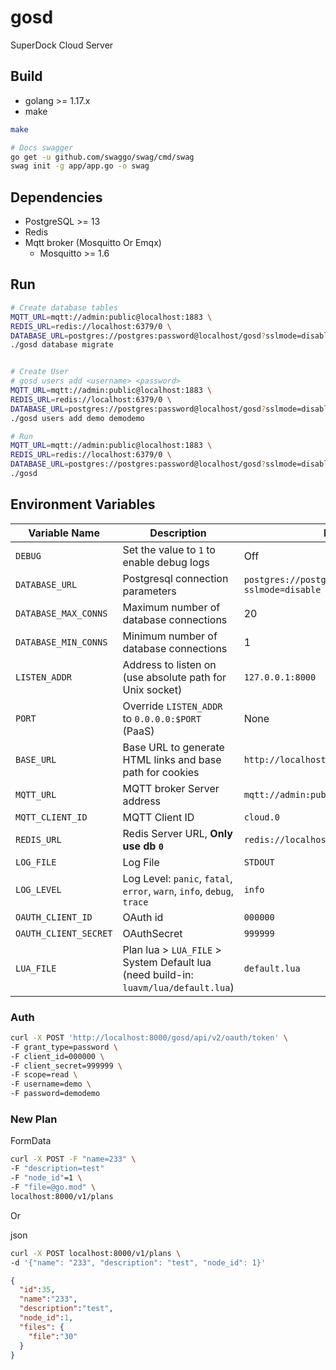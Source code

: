 # gosd

SuperDock Cloud Server

## Build

* golang >= 1.17.x
* make

```sh
make

# Docs swagger
go get -u github.com/swaggo/swag/cmd/swag
swag init -g app/app.go -o swag
```

## Dependencies

* PostgreSQL >= 13
* Redis
* Mqtt broker (Mosquitto Or Emqx)
  * Mosquitto >= 1.6

## Run

```sh
# Create database tables
MQTT_URL=mqtt://admin:public@localhost:1883 \
REDIS_URL=redis://localhost:6379/0 \
DATABASE_URL=postgres://postgres:password@localhost/gosd?sslmode=disable \
./gosd database migrate


# Create User
# gosd users add <username> <password>
MQTT_URL=mqtt://admin:public@localhost:1883 \
REDIS_URL=redis://localhost:6379/0 \
DATABASE_URL=postgres://postgres:password@localhost/gosd?sslmode=disable \
./gosd users add demo demodemo

# Run
MQTT_URL=mqtt://admin:public@localhost:1883 \
REDIS_URL=redis://localhost:6379/0 \
DATABASE_URL=postgres://postgres:password@localhost/gosd?sslmode=disable \
./gosd
```

## Environment Variables

Variable Name        | Description                                               | Default Value
-------------------- | --------------------------------------------------------- | -------------------------------------------------------------
`DEBUG`              | Set the value to `1` to enable debug logs                 | Off
`DATABASE_URL`       | Postgresql connection parameters                          | `postgres://postgres:password@localhost/gosd?sslmode=disable`
`DATABASE_MAX_CONNS` | Maximum number of database connections                    | 20
`DATABASE_MIN_CONNS` | Minimum number of database connections                    | 1
`LISTEN_ADDR`        | Address to listen on (use absolute path for Unix socket)  | `127.0.0.1:8000`
`PORT`               | Override `LISTEN_ADDR` to `0.0.0.0:$PORT` (PaaS)          | None
`BASE_URL`           | Base URL to generate HTML links and base path for cookies | `http://localhost/`
`MQTT_URL`           | MQTT broker Server address                                | `mqtt://admin:public@localhost:1883`
`MQTT_CLIENT_ID`     | MQTT Client ID                                            | `cloud.0`
`REDIS_URL`          | Redis Server URL, **Only use db `0`**                     | `redis://localhost:6379/0`
`LOG_FILE`           | Log File                                                  | `STDOUT`
`LOG_LEVEL`          | Log Level: `panic`, `fatal`, `error`, `warn`, `info`, `debug`, `trace` | `info`
`OAUTH_CLIENT_ID`    | OAuth id | `000000`
`OAUTH_CLIENT_SECRET` | OAuthSecret | `999999`
`LUA_FILE` | Plan lua > `LUA_FILE` > System Default lua (need build-in: `luavm/lua/default.lua`) | `default.lua`


### Auth

```sh
curl -X POST 'http://localhost:8000/gosd/api/v2/oauth/token' \
-F grant_type=password \
-F client_id=000000 \
-F client_secret=999999 \
-F scope=read \
-F username=demo \
-F password=demodemo
```


### New Plan

FormData

```sh
curl -X POST -F "name=233" \
-F "description=test"
-F "node_id"=1 \
-F "file=@go.mod" \
localhost:8000/v1/plans
```

Or

json

```sh
curl -X POST localhost:8000/v1/plans \
-d '{"name": "233", "description": "test", "node_id": 1}'
```

```json
{
  "id":35,
  "name":"233",
  "description":"test",
  "node_id":1,
  "files": {
    "file":"30"
  }
}
```

